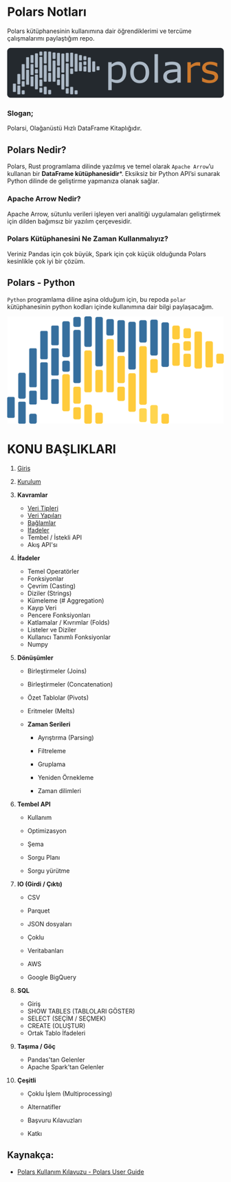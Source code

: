 # Polars Notları

Polars kütüphanesinin kullanımına dair öğrendiklerimi ve tercüme çalışmalarımı paylaştığım repo.

![polars](img/polars_github_logo.svg)

### Slogan;

Polarsi, Olağanüstü Hızlı DataFrame Kitaplığıdır.

## Polars Nedir?

Polars, Rust programlama dilinde yazılmış ve temel olarak `Apache Arrow`’u kullanan bir **DataFrame kütüphanesidir***. Eksiksiz bir Python API’si sunarak Python dilinde de geliştirme yapmanıza olanak sağlar. 

### Apache Arrow Nedir?

Apache Arrow, sütunlu verileri işleyen veri analitiği uygulamaları geliştirmek için dilden bağımsız bir yazılım çerçevesidir.

### Polars Kütüphanesini Ne Zaman Kullanmalıyız?

Veriniz Pandas için çok büyük, Spark için çok küçük olduğunda Polars kesinlikle çok iyi bir çözüm.

## Polars - Python

`Python` programlama diline aşina olduğum için, bu repoda `polar` kütüphanesinin  python kodları içinde kullanımına dair bilgi paylaşacağım.

![polars-pyton](img/polars-logo-python.svg)

# KONU BAŞLIKLARI

1. [Giriş](01_giris.md)

2. [Kurulum](02_kurulum.md)

3. **Kavramlar**
   
   * [Veri Tipleri](03_Kavramlar/01_veri_tipleri.md)
   * [Veri Yapıları](03_Kavramlar/02_veri_yapilari.md)
   * [Bağlamlar](03_Kavramlar/03_baglamlar.md)
   * [İfadeler](03_Kavramlar/04_ifadeler.md)
   * Tembel / İstekli API
   * Akış API'sı

4. **İfadeler**
   
   * Temel Operatörler
   * Fonksiyonlar
   * Çevrim (Casting)
   * Diziler (Strings)
   * Kümeleme (# Aggregation)
   * Kayıp Veri
   * Pencere Fonksiyonları
   * Katlamalar / Kıvrımlar (Folds)
   * Listeler ve Diziler
   * Kullanıcı Tanımlı Fonksiyonlar
   * Numpy

5. **Dönüşümler**
   
   * Birleştirmeler (Joins)
   
   * Birleştirmeler (Concatenation)
   
   * Özet Tablolar (Pivots)
   
   * Eritmeler (Melts)
   
   * **Zaman Serileri**
     
     * Ayrıştırma (Parsing)
     
     * Filtreleme
     
     * Gruplama
     
     * Yeniden Örnekleme
     
     * Zaman dilimleri

6. **Tembel API**
   
   * Kullanım
   
   * Optimizasyon
   
   * Şema
   
   * Sorgu Planı
   
   * Sorgu yürütme

7. **IO (Girdi / Çıktı)**
   
   * CSV
   
   * Parquet
   
   * JSON dosyaları
   
   * Çoklu
   
   * Veritabanları
   
   * AWS
   
   * Google BigQuery

8. **SQL**
   
   * Giriş
   * SHOW TABLES (TABLOLARI GÖSTER)
   * SELECT (SEÇİM / SEÇMEK)
   * CREATE (OLUŞTUR)
   * Ortak Tablo İfadeleri

9. **Taşıma / Göç**
   
   * Pandas'tan Gelenler
   * Apache Spark'tan Gelenler

10. **Çeşitli**
    
    * Çoklu İşlem (Multiprocessing)
    
    * Alternatifler
    
    * Başvuru Kılavuzları
    
    * Katkı

## Kaynakça:

* [Polars Kullanım Kılavuzu - Polars User Guide ](https://www.pola.rs/)

